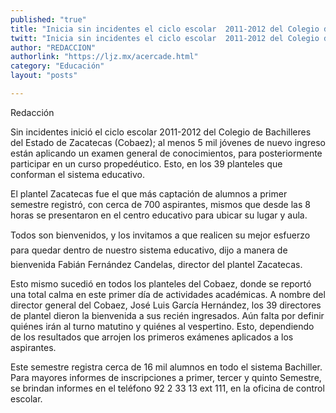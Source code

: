 ```yaml
---
published: "true"
title: "Inicia sin incidentes el ciclo escolar  2011-2012 del Colegio de Bachilleres"
twitt: "Inicia sin incidentes el ciclo escolar  2011-2012 del Colegio de Bachilleres"
author: "REDACCION"
authorlink: "https://ljz.mx/acercade.html"
category: "Educación"
layout: "posts"

---
```



  Redacción



  Sin incidentes inició el ciclo escolar 2011-2012 del Colegio de Bachilleres del Estado de Zacatecas (Cobaez); al menos 5 mil jóvenes de nuevo ingreso están aplicando un examen general de conocimientos, para posteriormente participar en un curso propedéutico. Esto, en los 39 planteles que conforman el sistema educativo.



  El plantel Zacatecas fue el que más captación de alumnos a primer semestre registró, con cerca de 700 aspirantes, mismos que desde las 8 horas se presentaron en el centro educativo para ubicar su lugar y aula.



  Todos son bienvenidos, y los invitamos a que realicen su mejor esfuerzo para quedar dentro de nuestro sistema educativo, dijo a manera de bienvenida Fabián Fernández Candelas, director del plantel Zacatecas.



  Esto mismo sucedió en todos los planteles del Cobaez, donde se reportó una total calma en este primer día de actividades académicas. A nombre del director general del Cobaez, José Luis García Hernández, los 39 directores de plantel dieron la bienvenida a sus recién ingresados. Aún falta por definir quiénes irán al turno matutino y quiénes al vespertino. Esto, dependiendo de los resultados que arrojen los primeros exámenes aplicados a los aspirantes.



  Este semestre registra cerca de 16 mil alumnos en todo el sistema Bachiller. Para mayores informes de inscripciones a primer, tercer y quinto Semestre, se brindan informes en el teléfono 92 2 33 13 ext 111, en la oficina de control escolar.



   



   



   

